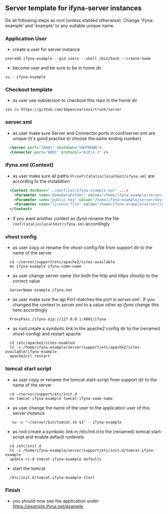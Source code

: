## Server template for ifyna-server instances


Do all following steps as root (unless statded otherwise). Change 'ifyna-example' and 'example' to any suitable unique name. 

### Application User

* create a user for server instance

```
useradd ifyna-example --gid users --shell /bin/bash --create-home
```
  
* become user and be sure to be in home dir

```
su - ifyna-example
```

### Checkout template
    
* as user use subversion to checkout this repo in the home dir

```
svn co https://github.com/Impeo/various/trunk/server
```

### server.xml

* as user make sure Server and Connector ports in conf/server.xml are unique (it's good practise to choose the same ending number)

```xml
  <Server port="18001" shutdown="SHUTDOWN">
  <Connector port="8001" protocol="AJP/1.3" />    
```

### ifyna.xml (Context)

* as user make sure all paths in `conf/Catalin/localhost/ifyna.xml` are according to the installation

```xml
  <Context docBase="../warfiles/ifyna-example.war" ...>
    <Parameter name="demoDataFolder" value="/home/ifyna-example/server/demo_daten" />
    <Parameter name="public.key" value="/home/ifyna-example/server/keys/public.key"/>
    <Parameter name="licence.file" value="/home/ifyna-example/server/conf/licence.xml"/>    
  </Context>
```

* if you want another context as _ifyna_ rename the file `conf/Catalin/localhost/ifyna.xml` accordingly 

### vhost config

* as user copy or rename the vhost-config file from support dir to the name of the server 

```
  cd ~/server/support/etc/apache2/sites-available
  mv ifyna-example ifyna-some-name
```

* as user change server name (for both the http and https vhosts) to the correct value 

```
  ServerName example.ifyna.net
``` 

* as user make sure the ajp Port matches the port in _server.xml_ . If you changed the context in _server.xml_ to a value other as _ifyna_ change this here accordingly

```
  ProxyPass /ifyna ajp://127.0.0.1:8001/ifyna
``` 


* as root create a symbolic link in the apache2 config dir to the (renamed vhost-config) and restart apache

```
  cd /etc/apache2/sites-enabled
  ln -s /home/ifyna-example/server/support/etc/apache2/sites-available/ifyna-example
  apache2ctl restart
```

### tomcat start script

* as user copy or rename the tomcat start-script from support dir to the name of the server

```
  cd ~/server/support/etc/init.d
  mv tomcat-ifyna-example tomcat-ifyna-some-name
```

* as user change the name of the user to the application user of this server instance

```
   su -c "~/server/bin/tomcat.sh $1" - ifyna-example
```

* as root create a symbolic link in /etc/init.d to the (renamed) tomcat start-script and enable default runlevels

```
  cd /etc/init.d
  ln -s /home/ifyna-example/server/support/etc/init.d/tomcat-ifyna-example
  update-rc.d tomcat-ifyna-example defaults
```

* start the tomcat

```
  /etc/init.d/tomcat-ifyna-example start
```

### Finish

* you should now see the application under https://example.ifyna.net/example 

